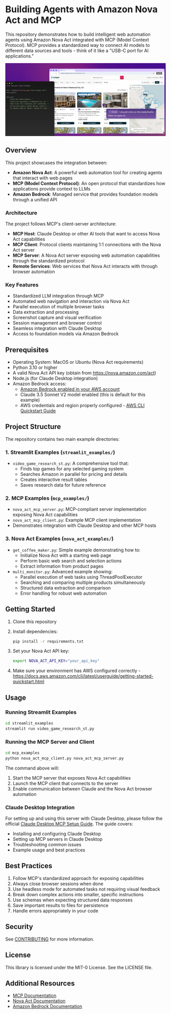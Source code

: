 # Building Agents with Amazon Nova Act and MCP

This repository demonstrates how to build intelligent web automation agents using Amazon Nova Act integrated with MCP (Model Context Protocol). MCP provides a standardized way to connect AI models to different data sources and tools - think of it like a "USB-C port for AI applications."

![Amazon Nova Act](./images/nova_act_img.jpg)

## Overview

This project showcases the integration between:

- **Amazon Nova Act**: A powerful web automation tool for creating agents that interact with web pages
- **MCP (Model Context Protocol)**: An open protocol that standardizes how applications provide context to LLMs
- **Amazon Bedrock**: Managed service that provides foundation models through a unified API

### Architecture

The project follows MCP's client-server architecture:

- **MCP Host**: Claude Desktop or other AI tools that want to access Nova Act capabilities
- **MCP Client**: Protocol clients maintaining 1:1 connections with the Nova Act server
- **MCP Server**: A Nova Act server exposing web automation capabilities through the standardized protocol
- **Remote Services**: Web services that Nova Act interacts with through browser automation

### Key Features

- Standardized LLM integration through MCP
- Automated web navigation and interaction via Nova Act
- Parallel execution of multiple browser tasks
- Data extraction and processing
- Screenshot capture and visual verification
- Session management and browser control
- Seamless integration with Claude Desktop
- Access to foundation models via Amazon Bedrock

## Prerequisites

- Operating System: MacOS or Ubuntu (Nova Act requirements)
- Python 3.10 or higher
- A valid Nova Act API key (obtain from https://nova.amazon.com/act)
- Node.js (for Claude Desktop integration)
- Amazon Bedrock access:
  - [Amazon Bedrock enabled in your AWS account](https://docs.aws.amazon.com/bedrock/latest/userguide/getting-started.html)
  - Claude 3.5 Sonnet V2 model enabled (this is default for this example)
  - AWS credentials and region properly configured - [AWS CLI Quickstart Guide](https://docs.aws.amazon.com/cli/latest/userguide/getting-started-quickstart.html)

## Project Structure

The repository contains two main example directories:

### 1. Streamlit Examples (`streamlit_examples/`)
- `video_game_research_st.py`: A comprehensive tool that:
  - Finds top games for any selected gaming system
  - Searches Amazon in parallel for pricing and details
  - Creates interactive result tables
  - Saves research data for future reference

### 2. MCP Examples (`mcp_examples/`)
- `nova_act_mcp_server.py`: MCP-compliant server implementation exposing Nova Act capabilities
- `nova_act_mcp_client.py`: Example MCP client implementation
- Demonstrates integration with Claude Desktop and other MCP hosts

### 3. Nova Act Examples (`nova_act_examples/`)
- `get_coffee_maker.py`: Simple example demonstrating how to:
  - Initialize Nova Act with a starting web page
  - Perform basic web search and selection actions
  - Extract information from product pages
- `multi_monitor.py`: Advanced example showing:
  - Parallel execution of web tasks using ThreadPoolExecutor
  - Searching and comparing multiple products simultaneously
  - Structured data extraction and comparison
  - Error handling for robust web automation

## Getting Started

1. Clone this repository

2. Install dependencies:
   ```bash
   pip install -r requirements.txt
   ```

3. Set your Nova Act API key:
   ```bash
   export NOVA_ACT_API_KEY="your_api_key"
   ```

4. Make sure your environment has AWS configured correctly - https://docs.aws.amazon.com/cli/latest/userguide/getting-started-quickstart.html

## Usage

### Running Streamlit Examples
```bash
cd streamlit_examples
streamlit run video_game_research_st.py
```

### Running the MCP Server and Client
```bash
cd mcp_examples
python nova_act_mcp_client.py nova_act_mcp_server.py
```

The command above will:
1. Start the MCP server that exposes Nova Act capabilities
2. Launch the MCP client that connects to the server
3. Enable communication between Claude and the Nova Act browser automation

### Claude Desktop Integration

For setting up and using this server with Claude Desktop, please follow the official [Claude Desktop MCP Setup Guide](https://modelcontextprotocol.io/quickstart/user). The guide covers:

- Installing and configuring Claude Desktop
- Setting up MCP servers in Claude Desktop
- Troubleshooting common issues
- Example usage and best practices

## Best Practices

1. Follow MCP's standardized approach for exposing capabilities
2. Always close browser sessions when done
3. Use headless mode for automated tasks not requiring visual feedback
4. Break down complex actions into smaller, specific instructions
5. Use schemas when expecting structured data responses
6. Save important results to files for persistence
7. Handle errors appropriately in your code

## Security

See [CONTRIBUTING](CONTRIBUTING.md#security-issue-notifications) for more information.

## License

This library is licensed under the MIT-0 License. See the LICENSE file.

## Additional Resources

- [MCP Documentation](https://modelcontextprotocol.io/introduction)
- [Nova Act Documentation](https://nova.amazon.com/act)
- [Amazon Bedrock Documentation](https://docs.aws.amazon.com/bedrock/)